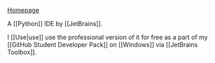 [Homepage](https://jetbrains.com/pycharm)

A [[Python]] IDE by [[JetBrains]].

I [[Use|use]] use the professional version of it for free as a part of my [[GitHub Student Developer Pack]] on [[Windows]] via [[JetBrains Toolbox]].
